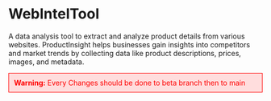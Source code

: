 # WebIntelTool
A data analysis tool to extract and analyze product details from various websites. ProductInsight helps businesses gain insights into competitors and market trends by collecting data like product descriptions, prices, images, and metadata.

<div style="color: red; padding: 10px; border: 1px solid red; background-color: #fdd;">
    <strong>Warning:</strong> Every Changes should be done to beta branch then to main
</div>


